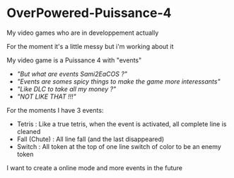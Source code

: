 # OverPowered-Puissance-4
My video games who are in developpement actually

For the moment it's a little messy but i'm working about it

My video game is a Puissance 4 with "events"

- _"But what are events Sami2EaCOS ?"_
- _"Events are somes spicy things to make the game more interessants"_
- _"Like DLC to take all my money ?"_
- _"NOT LIKE THAT !!!"_

For the moments I have 3 events:
  - Tetris :
      Like a true tetris, when the event is activated, all complete line is cleaned
  - Fall (Chute) :
      All line fall (and the last disappeared)
  - Switch :
      All token at the top of one line switch of color to be an enemy token
      
I want to create a online mode and more events in the future
